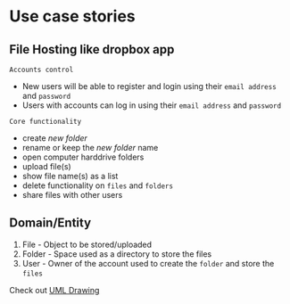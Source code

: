 # Use case stories

## File Hosting like dropbox app

`Accounts control`
- New users will be able to register and login using their `email address` and `password`
- Users with accounts can log in using their `email address` and `password`

`Core functionality`
- create _new folder_
- rename or keep the _new folder_ name
- open computer harddrive folders
- upload file(s)
- show file name(s) as a list
- delete functionality on `files` and `folders`
- share files with other users


## Domain/Entity
1. File - Object to be stored/uploaded
2. Folder - Space used as a directory to store the files
3. User - Owner of the account used to create the `folder` and store the `files`

Check out [UML Drawing](https://lucid.app/lucidchart/49967d8f-869a-4757-bb3f-8ada14ea7cde/edit?invitationId=inv_c7ee6e19-70c1-4fc1-9302-c859686f2972)